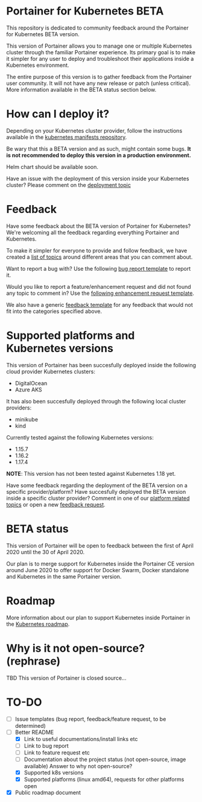 # Portainer for Kubernetes BETA

This repository is dedicated to community feedback around the Portainer for Kubernetes BETA version.

This version of Portainer allows you to manage one or multiple Kubernetes cluster through the familiar Portainer experience. Its primary goal is to make it simpler for any user to deploy and troubleshoot their applications inside a Kubernetes environment.

The entire purpose of this version is to gather feedback from the Portainer user community. It will not have any new release or patch (unless critical). More information available in the BETA status section below.

# How can I deploy it?

Depending on your Kubernetes cluster provider, follow the instructions available in the [kubernetes manifests repository](https://github.com/portainer/portainer-k8s).

Be wary that this a BETA version and as such, might contain some bugs. **It is not recommended to deploy this version in a production environment.**

Helm chart should be available soon.

Have an issue with the deployment of this version inside your Kubernetes cluster? Please comment on the [deployment topic]()

# Feedback

Have some feedback about the BETA version of Portainer for Kubernetes? We're welcoming all the feedback regarding everything Portainer and Kubernetes.

To make it simpler for everyone to provide and follow feedback, we have created a [list of topics]() around different areas that you can comment about.

Want to report a bug with? Use the following [bug report template]() to report it.

Would you like to report a feature/enhancement request and did not found any topic to comment in? Use the [following enhancement request template]().

We also have a generic [feedback template]() for any feedback that would not fit into the categories specified above.

# Supported platforms and Kubernetes versions

This version of Portainer has been succesfully deployed inside the following cloud provider Kubernetes clusters:

* DigitalOcean
* Azure AKS

It has also been succesfully deployed through the following local cluster providers:

* minikube
* kind

Currently tested against the following Kubernetes versions:

* 1.15.7
* 1.16.2
* 1.17.4

**NOTE**: This version has not been tested against Kubernetes 1.18 yet.

Have some feedback regarding the deployment of the BETA version on a specific provider/platform? Have succesfully deployed the BETA version inside a specific cluster provider? Comment in one of our [platform related topics]() or open a new [feedback request]().

# BETA status

This version of Portainer will be open to feedback between the first of April 2020 until the 30 of April 2020.

Our plan is to merge support for Kubernetes inside the Portainer CE version around June 2020 to offer support for Docker Swarm, Docker standalone and Kubernetes in the same Portainer version.

# Roadmap

More information about our plan to support Kubernetes inside Portainer in the [Kubernetes roadmap](https://github.com/portainer/kubernetes-roadmap/projects/1).

# Why is it not open-source? (rephrase)

TBD
This version of Portainer is closed source...

# TO-DO

- [ ] Issue templates (bug report, feedback/feature request, to be determined)
- [ ] Better README
  - [x] Link to useful documentations/install links etc
  - [ ] Link to bug report
  - [ ] Link to feature request etc
  - [ ] Documentation about the project status (not open-source, image available) Answer to why not open-source?
  - [x] Supported k8s versions
  - [x] Supported platforms (linux amd64), requests for other platforms open
- [x] Public roadmap document
